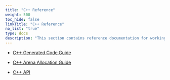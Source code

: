 ```yaml
---
title: "C++ Reference"
weight: 500
toc_hide: false
linkTitle: "C++ Reference"
no_list: "true"
type: docs
description: "This section contains reference documentation for working with protocol buffer classes in C++."
---
```

    

*   [C++ Generated Code Guide](/docs/reference/cpp-generated)
*   [C++ Arena Allocation Guide](/docs/reference/arenas)

*   [C++ API](/docs/reference/cpp)
